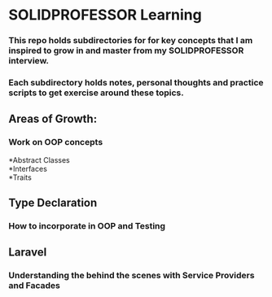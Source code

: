 # SOLIDPROFESSOR Learning
### This repo holds subdirectories for for key concepts that I am inspired to grow in and master from my SOLIDPROFESSOR interview.
### Each subdirectory holds notes, personal thoughts and practice scripts to get exercise around these topics. 

## Areas of Growth:
### Work on OOP concepts
*Abstract Classes <br />
*Interfaces <br />
*Traits <br />

## Type Declaration
### How to incorporate in OOP and Testing 

## Laravel
### Understanding the behind the scenes with Service Providers and Facades


